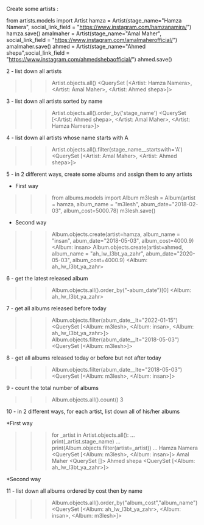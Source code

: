 Create some artists :

 from artists.models import Artist
 hamza = Artist(stage_name="Hamza Namera", social_link_field = "https://www.instagram.com/hamzanamira/")  
 hamza.save()
 amalmaher = Artist(stage_name="Amal Maher", social_link_field = "https://www.instagram.com/amalmaherofficial/")
 amalmaher.save()
 ahmed = Artist(stage_name="Ahmed shepa",social_link_field = "https://www.instagram.com/ahmedshebaofficial/")
 ahmed.save()

2 - list down all artists
>>> Artist.objects.all()
<QuerySet [<Artist: Hamza Namera>, <Artist: Amal Maher>, <Artist: Ahmed shepa>]>

3 - list down all artists sorted by name
>>> Artist.objects.all().order_by('stage_name')
<QuerySet [<Artist: Ahmed shepa>, <Artist: Amal Maher>, <Artist: Hamza Namera>]>

4 - list down all artists whose name starts with A
>>> Artist.objects.all().filter(stage_name__startswith='A')
<QuerySet [<Artist: Amal Maher>, <Artist: Ahmed shepa>]>

5 - in 2 different ways, create some albums and assign them to any artists
* First way
>>> from albums.models import Album
>>> m3lesh = Album(artist = hamza, album_name = "m3lesh", abum_date="2018-02-03", album_cost=5000.78)
>>> m3lesh.save()
* Second way
>>> Album.objects.create(artist=hamza, album_name = "insan", abum_date="2018-05-03", album_cost=4000.9)
<Album: insan>
>>> Album.objects.create(artist=ahmed, album_name = "ah_lw_l3bt_ya_zahr", abum_date="2020-05-03", album_cost=4000.9)
<Album: ah_lw_l3bt_ya_zahr>

6 - get the latest released album
>>> Album.objects.all().order_by("-abum_date")[0]
<Album: ah_lw_l3bt_ya_zahr>

7 - get all albums released before today
>>> Album.objects.filter(abum_date__lt="2022-01-15")
<QuerySet [<Album: m3lesh>, <Album: insan>, <Album: ah_lw_l3bt_ya_zahr>]>
>>> Album.objects.filter(abum_date__lt="2018-05-03")
<QuerySet [<Album: m3lesh>]>

8 - get all albums released today or before but not after today
>>> Album.objects.filter(abum_date__lte="2018-05-03")
<QuerySet [<Album: m3lesh>, <Album: insan>]>

9 - count the total number of albums
>>> Album.objects.all().count()
3

10 - in 2 different ways, for each artist, list down all of his/her albums

*First way
>>> for _artist in Artist.objects.all():
...      print(_artist.stage_name)
...      print(Album.objects.filter(artist=_artist))
...
Hamza Namera
<QuerySet [<Album: m3lesh>, <Album: insan>]>
Amal Maher
<QuerySet []>
Ahmed shepa
<QuerySet [<Album: ah_lw_l3bt_ya_zahr>]>

*Second way

11 - list down all albums ordered by cost then by name
>>> Album.objects.all().order_by("album_cost","album_name")
<QuerySet [<Album: ah_lw_l3bt_ya_zahr>, <Album: insan>, <Album: m3lesh>]>
